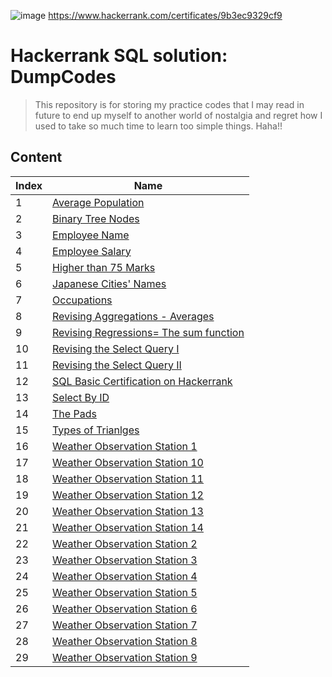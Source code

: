 ![image](https://user-images.githubusercontent.com/72539638/176402897-e66e67e5-1bc6-41e4-b43b-abf3b298484d.png)
https://www.hackerrank.com/certificates/9b3ec9329cf9


# Hackerrank SQL solution: DumpCodes
> This repository is for storing my practice codes that I may read in future to end up myself to another world of nostalgia and regret how I used to take so much time to learn 
> too simple things. Haha!!

## Content


|Index | Name |
|---|---|
|1| [Average Population](https://github.com/1darshanpatil/MySQL/blob/main/Average%20Population) |
|2| [Binary Tree Nodes](https://github.com/1darshanpatil/MySQL/blob/main/Binary%20Tree%20Nodes) |
|3| [Employee Name](https://github.com/1darshanpatil/MySQL/blob/main/Employee%20Name) |
|4| [Employee Salary](https://github.com/1darshanpatil/MySQL/blob/main/Employee%20Salary)|
|5| [Higher than 75 Marks](https://github.com/1darshanpatil/MySQL/blob/main/Higher%20than%2075%20Marks) |
|6| [Japanese Cities' Names](https://github.com/1darshanpatil/MySQL/blob/main/Japanese%20Cities'%20Names) |
|7| [Occupations](https://github.com/1darshanpatil/MySQL/blob/main/Occupations) | 
|8| [Revising Aggregations - Averages](https://github.com/1darshanpatil/MySQL/blob/main/Revising%20Aggregations%20-%20Averages) |
|9| [Revising Regressions= The sum function](https://github.com/1darshanpatil/MySQL/blob/main/Revising%20Regressions%3D%20The%20sum%20function) |
|10| [Revising the Select Query I](https://github.com/1darshanpatil/MySQL/blob/main/Revising%20the%20Select%20Query%20I) |
|11| [Revising the Select Query II](https://github.com/1darshanpatil/MySQL/blob/main/Revising%20the%20Select%20Query%20II)|
|12| [SQL Basic Certification on Hackerrank](https://github.com/1darshanpatil/MySQL/blob/main/SQL%20Basic%20Certification%20on%20Hackerrank) |
|13| [Select By ID](https://github.com/1darshanpatil/MySQL/blob/main/Select%20By%20ID)|
|14| [The Pads](https://github.com/1darshanpatil/MySQL/blob/main/The%20Pads)|
|15| [Types of Trianlges](https://github.com/1darshanpatil/MySQL/blob/main/Types%20of%20Trianlges) |
|16| [Weather Observation Station 1](https://github.com/1darshanpatil/MySQL/blob/main/Weather%20Observation%20Station%201) |
|17| [Weather Observation Station 10](https://github.com/1darshanpatil/MySQL/blob/main/Weather%20Observation%20Station%2010) |
|18| [Weather Observation Station 11](https://github.com/1darshanpatil/MySQL/blob/main/Weather%20Observation%20Station%2011) |
|19| [Weather Observation Station 12](https://github.com/1darshanpatil/MySQL/blob/main/Weather%20Observation%20Station%2012) |
|20| [Weather Observation Station 13](https://github.com/1darshanpatil/MySQL/blob/main/Weather%20Observation%20Station%2013) |
|21| [Weather Observation Station 14](https://github.com/1darshanpatil/MySQL/blob/main/Weather%20Observation%20Station%2014) |
|22| [Weather Observation Station 2](https://github.com/1darshanpatil/MySQL/blob/main/Weather%20Observation%20Station%202) |
|23| [Weather Observation Station 3](https://github.com/1darshanpatil/MySQL/blob/main/Weather%20Observation%20Station%203) |
|24| [Weather Observation Station 4](https://github.com/1darshanpatil/MySQL/blob/main/Weather%20Observation%20Station%204) |
|25| [Weather Observation Station 5](https://github.com/1darshanpatil/MySQL/blob/main/Weather%20Observation%20Station%205) |
|26| [Weather Observation Station 6](https://github.com/1darshanpatil/MySQL/blob/main/Weather%20Observation%20Station%206) |
|27| [Weather Observation Station 7](https://github.com/1darshanpatil/MySQL/blob/main/Weather%20Observation%20Station%207) |
|28| [Weather Observation Station 8](https://github.com/1darshanpatil/MySQL/blob/main/Weather%20Observation%20Station%208) |
|29| [Weather Observation Station 9](https://github.com/1darshanpatil/MySQL/blob/main/Weather%20Observation%20Station%209) |
